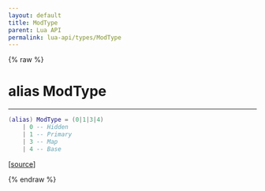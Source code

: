 ```yaml
---
layout: default
title: ModType
parent: Lua API
permalink: lua-api/types/ModType
---
```


{% raw %}

# alias ModType
---



```lua
(alias) ModType = (0|1|3|4)
    | 0 -- Hidden
    | 1 -- Primary
    | 3 -- Map
    | 4 -- Base

```




[<a href="https://github.com/beyond-all-reason/RecoilEngine/blob/b4d0041e4c68c34dace9abf492f9193d28ef5d7e/rts/Lua/LuaArchive.cpp#L148-L154" target="_blank">source</a>]


{% endraw %}